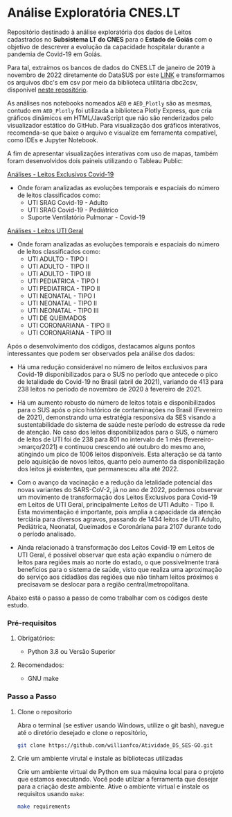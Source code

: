 # Análise Exploratória CNES.LT

Repositório destinado à análise exploratória dos dados de Leitos cadastrados no **Subsistema LT do CNES** para o **Estado de Goiás** com o objetivo de descrever a evolução da capacidade hospitalar durante a pandemia de Covid-19 em Goiás.

Para tal, extraimos os bancos de dados do CNES.LT de janeiro de 2019 à novembro de 2022 diretamente do DataSUS por este [LINK](https://datasus.saude.gov.br/transferencia-de-arquivos/#) e transformamos os arquivos dbc's em csv por meio da biblioteca utilitária dbc2csv, disponível [neste repositório](https://github.com/greatjapa/dbc2csv).

As análises nos notebooks nomeados `AED` e `AED_Plotly` são as mesmas, contudo em `AED_Plotly` foi utilizada a biblioteca Plotly Express, que cria gráficos dinâmicos em HTML/JavaScript que não são renderizados pelo visualizador estático do GitHub. Para visualização dos gráficos interativos, recomenda-se que baixe o arquivo e visualize em ferramenta compatível, como IDEs e Jupyter Notebook.

A fim de apresentar visualizações interativas com uso de mapas, também foram desenvolvidos dois paineis utilizando o Tableau Public:

[Análises - Leitos Exclusivos Covid-19](https://public.tableau.com/views/Anlisegeogrfica-LeitosCovid-19/PaineldeAnlise?:language=pt-BR&publish=yes&:display_count=n&:origin=viz_share_link)

- Onde foram analizadas as evoluções temporais e espaciais do número de leitos classificados como:
    - UTI SRAG Covid-19 - Adulto
    - UTI SRAG Covid-19 - Pediátrico
    - Suporte Ventilatório Pulmonar - Covid-19

[Análises - Leitos UTI Geral](https://public.tableau.com/views/Anlisegeogrfica-LeitosUTIGeral/PaineldeAnlise?:language=pt-BR&publish=yes&:display_count=n&:origin=viz_share_link)

- Onde foram analizadas as evoluções temporais e espaciais do número de leitos classificados como:
    - UTI ADULTO - TIPO I
    - UTI ADULTO - TIPO II
    - UTI ADULTO - TIPO III
    - UTI PEDIATRICA - TIPO I
    - UTI PEDIATRICA - TIPO II
    - UTI NEONATAL - TIPO I
    - UTI NEONATAL - TIPO II
    - UTI NEONATAL - TIPO III
    - UTI DE QUEIMADOS
    - UTI CORONARIANA - TIPO II
    - UTI CORONARIANA - TIPO III

Após o desenvolvimento dos códigos, destacamos alguns pontos interessantes que podem ser observados pela análise dos dados:

- Há uma redução considerável no número de leitos exclusivos para Covid-19 disponibilizados para o SUS no período que antecede o pico de letalidade do Covid-19 no Brasil (abril de 2021), variando de 413 para 238 leitos no período de novembro de 2020 à fevereiro de 2021.


- Há um aumento robusto do número de leitos totais e disponibilizados para o SUS após o pico histórico de contaminações no Brasil (Fevereiro de 2021), demonstrando uma estratégia responsiva da SES visando a sustentabilidade do sistema de saúde neste período de estresse da rede de atenção. No caso dos leitos disponibilizados para o SUS, o número de leitos de UTI foi de 238 para 801 no intervalo de 1 mês (fevereiro->março/2021) e continuou crescendo até outubro do mesmo ano, atingindo um pico de 1006 leitos disponíveis. Esta alteração se dá tanto pelo aquisição de novos leitos, quanto pelo aumento da disponibilização dos leitos já existentes, que permanesceu alta até 2022.


- Com o avanço da vacinação e a redução da letalidade potencial das novas variantes do SARS-CoV-2, já no ano de 2022, podemos observar um movimento de transformação dos Leitos Exclusivos para Covid-19 em Leitos de UTI Geral, principalmente Leitos de UTI Adulto - Tipo II. Esta movimentação é importante, pois amplia a capacidade da atenção terciária para diversos agravos, passando de 1434 leitos de UTI Adulto, Pediátrica, Neonatal, Queimados e Coronáriana para 2107 durante todo o período analisado.


- Ainda relacionado à transformação dos Leitos Covid-19 em Leitos de UTI Geral, é possivel observar que esta ação expandiu o número de leitos para regiões mais ao norte do estado, o que possivelmente trará benefícios para o sistema de saúde, visto que realiza uma aproximação do serviço aos cidadãos das regiões que não tinham leitos próximos e precisavam se deslocar para a região central/metropolitana.


Abaixo está o passo a passo de como trabalhar com os códigos deste estudo.

### Pré-requisitos

1. Obrigatórios:
    - Python 3.8 ou Versão Superior

2. Recomendados:
    - GNU make
    
### Passo a Passo

1. Clone o repositorio
    
    Abra o terminal (se estiver usando Windows, utilize o git bash), navegue até o diretório desejado e clone o repositório,
    
    ```sh
    git clone https://github.com/willianfco/Atividade_DS_SES-GO.git
    ```

2. Crie um ambiente virutal e instale as bibliotecas utilizadas

    Crie um ambiente virtual de Python em sua máquina local para o projeto que estamos executando. Você pode utilziar a ferramenta que desejar para a criação deste ambiente. Ative o ambiente virtual e instale os requisitos usando `make`:
    
    ```sh
    make requirements
    ```
